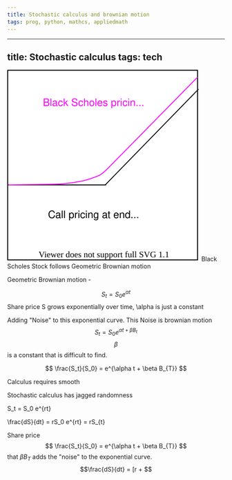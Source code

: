 ```yaml
---
title: Stochastic calculus and brownian motion
tags: prog, python, mathcs, appliedmath
---
```


---
title: Stochastic calculus
tags: tech
---

![](/images/options/Stockoptions.svg)
Black Scholes
Stock follows Geometric Brownian motion

Geometric Brownian motion -

$$ S_t = S_0 e^{\alpha t} $$
Share price S grows exponentially over time, \alpha is just a constant

Adding "Noise" to this exponential curve. This Noise is brownian motion
$$ S_t = S_0 e^{\alpha t + \beta B_{t}} $$ 
$$\beta $$ is a constant that is difficult to find.

$$ \frac{S_t}{S_0} = e^{\alpha t + \beta B_{T}} $$


Calculus requires smooth

Stochastic calculus has jagged randomness

S_t = S_0 e^{rt}

\frac{dS}{dt} = rS_0 e^{rt} = rS_{t}

Share price 
$$ \frac{S_t}{S_0} = e^{\alpha t + \beta B_{T}} $$
that $\beta B_{T}$ adds the "noise" to the exponential curve.
$$\frac{dS}{dt} = [r +  $$